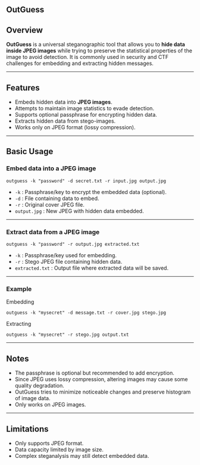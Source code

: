 ## OutGuess

## Overview

**OutGuess** is a universal steganographic tool that allows you to **hide data inside JPEG images** while trying to preserve the statistical properties of the image to avoid detection. It is commonly used in security and CTF challenges for embedding and extracting hidden messages.

---

## Features

- Embeds hidden data into **JPEG images**.
- Attempts to maintain image statistics to evade detection.
- Supports optional passphrase for encrypting hidden data.
- Extracts hidden data from stego-images.
- Works only on JPEG format (lossy compression).

---
## Basic Usage

### Embed data into a JPEG image

```
outguess -k "password" -d secret.txt -r input.jpg output.jpg
```

- `-k` : Passphrase/key to encrypt the embedded data (optional).
- `-d` : File containing data to embed.
- `-r` : Original cover JPEG file.
- `output.jpg` : New JPEG with hidden data embedded.

---
### Extract data from a JPEG image

```
outguess -k "password" -r output.jpg extracted.txt
```

- `-k` : Passphrase/key used for embedding.
- `-r` : Stego JPEG file containing hidden data.
- `extracted.txt` : Output file where extracted data will be saved.

---
### Example

Embedding

```
outguess -k "mysecret" -d message.txt -r cover.jpg stego.jpg
```

Extracting

```
outguess -k "mysecret" -r stego.jpg output.txt
```

---

## Notes

- The passphrase is optional but recommended to add encryption.    
- Since JPEG uses lossy compression, altering images may cause some quality degradation.
- OutGuess tries to minimize noticeable changes and preserve histogram of image data.
- Only works on JPEG images.

---

## Limitations

- Only supports JPEG format.    
- Data capacity limited by image size.
- Complex steganalysis may still detect embedded data.
